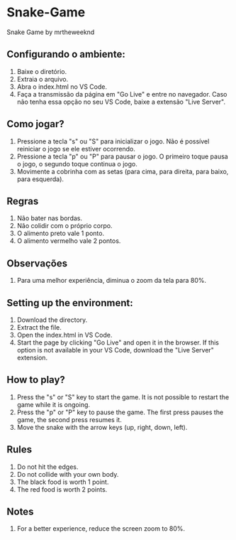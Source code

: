 # Snake-Game
Snake Game by mrtheweeknd

## Configurando o ambiente: 
1. Baixe o diretório. 
2. Extraia o arquivo. 
3. Abra o index.html no VS Code.
4. Faça a transmissão da página em "Go Live" e entre no navegador. Caso não tenha essa opção no seu VS Code, baixe a extensão "Live Server".

## Como jogar?
1. Pressione a tecla "s" ou "S" para inicializar o jogo. Não é possível reiniciar o jogo se ele estiver ocorrendo. 
2. Pressione a tecla "p" ou "P" para pausar o jogo. O primeiro toque pausa o jogo, o segundo toque continua o jogo.
3. Movimente a cobrinha com as setas (para cima, para direita, para baixo, para esquerda).

## Regras
1. Não bater nas bordas.
2. Não colidir com o próprio corpo.
3. O alimento preto vale 1 ponto.
4. O alimento vermelho vale 2 pontos.

## Observações
1. Para uma melhor experiência, diminua o zoom da tela para 80%.


## Setting up the environment:
1. Download the directory.
2. Extract the file.
3. Open the index.html in VS Code.
4. Start the page by clicking "Go Live" and open it in the browser. If this option is not available in your VS Code, download the "Live Server" extension.

## How to play?
1. Press the "s" or "S" key to start the game. It is not possible to restart the game while it is ongoing.
2. Press the "p" or "P" key to pause the game. The first press pauses the game, the second press resumes it.
3. Move the snake with the arrow keys (up, right, down, left).

## Rules
1. Do not hit the edges.
2. Do not collide with your own body.
3. The black food is worth 1 point.
4. The red food is worth 2 points.

## Notes
1. For a better experience, reduce the screen zoom to 80%.
